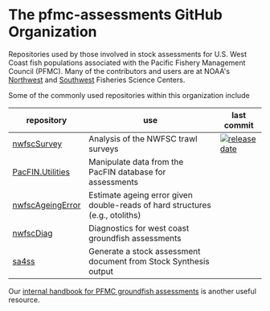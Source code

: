 # The pfmc-assessments GitHub Organization

Repositories used by those involved in stock assessments for U.S. West Coast
fish populations associated with the Pacific Fishery Management Council (PFMC).
Many of the contributors and users are at NOAA's [Northwest][NWFSC] and
[Southwest][SWFSC] Fisheries Science Centers.

Some of the commonly used repositories within this organization include

repository | use | last commit
-- | -- | --
[nwfscSurvey] | Analysis of the NWFSC trawl surveys | [![release date](https://img.shields.io/github/last-commit/pfmc-assessments/nwfscSurvey)](https://github.com/pfmc-assessments/nwfscSurvey/commits/main)
[PacFIN.Utilities] | Manipulate data from the PacFIN database for assessments
[nwfscAgeingError] | Estimate ageing error given double-reads of hard structures (e.g., otoliths)
[nwfscDiag] | Diagnostics for west coast groundfish assessments
[sa4ss] | Generate a stock assessment document from Stock Synthesis output

Our [internal handbook for PFMC groundfish assessments][handbook] is another
useful resource.

[NWFSC]: https://www.fisheries.noaa.gov/about/northwest-fisheries-science-center
[SWFSC]: https://www.fisheries.noaa.gov/about/southwest-fisheries-science-center
[handbook]: https://pfmc-assessments.github.io/pfmc_assessment_handbook
[nwfscAgeingError]: https://github.com/pfmc-assessments/nwfscAgeingError
[nwfscDiag]: https://github.com/pfmc-assessments/nwfscDiag
[nwfscSurvey]: http://pfmc-assessments.github.io/nwfscSurvey/
[PacFIN.Utilities]: https://pfmc-assessments.github.io/PacFIN.Utilities/
[sa4ss]: https://github.com/pfmc-assessments/sa4ss
